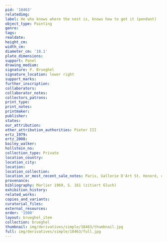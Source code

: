 ```yaml
---
pid: '18463'
relatedimg: 
label: He who knows where the nest is, knows how to get it (pendant)
object_type: Painting
genre: 
tags: 
realdate: 
height_cm: 
width_cm: 
diameter_cm: '18.1'
plate_dimensions: 
support: Panel
drawing_medium: 
signature: P. Brueghel
signature_location: lower right
support_marks: 
further_inscription: 
collaborators: 
collaborator_notes: 
collectors_patrons: 
print_type: 
print_notes: 
printmaker: 
publisher: 
states: 
our_attribution: 
other_attribution_authorities: Pieter III
ertz_1979: 
ertz_2008: 
bailey_walker: 
hollstein_no: 
collection_type: Private
location_country: 
location_city: 
location: 
location_collection: 
location_or_most_recent_sale_notes: Paris, Gallerie D'Art St. Honoré, cat. 1998
provenance: 
bibliography: Marlier 1969, S. 161 (zitiert Gluch)
exhibition_history: 
related_works: 
copies_and_variants: 
curatorial_files: 
external_resources: 
order: '1500'
layout: brueghel_item
collection: brueghel
thumbnail: img/derivatives/simple/18463/thumbnail.jpg
full: img/derivatives/simple/18463/full.jpg
---
```

